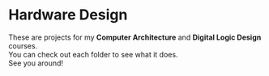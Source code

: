 # Hardware Design 

These are projects for my <b>Computer Architecture</b> and <b>Digital Logic Design</b> courses. <br>
You can check out each folder to see what it does.<br>
See you around!<br>
